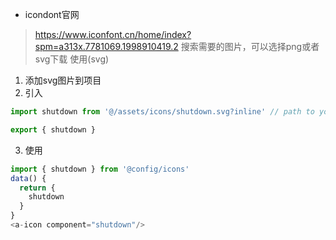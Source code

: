 * icondont官网
> https://www.iconfont.cn/home/index?spm=a313x.7781069.1998910419.2
  搜索需要的图片，可以选择png或者svg下载
> 使用(svg)
1. 添加svg图片到项目
2. 引入
```js
import shutdown from '@/assets/icons/shutdown.svg?inline' // path to your '*.svg?inline' file.

export { shutdown }
```
3. 使用
```js
import { shutdown } from '@config/icons'
data() {
  return {
    shutdown
  }
}
<a-icon component="shutdown"/>
```
  